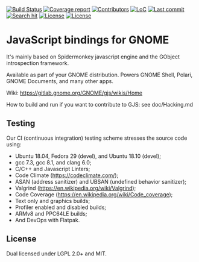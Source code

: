 [![Build Status](https://gitlab.gnome.org/GNOME/gjs/badges/master/build.svg)](https://gitlab.gnome.org/GNOME/gjs/pipelines)
[![Coverage report](https://gitlab.gnome.org/GNOME/gjs/badges/master/coverage.svg)](https://gnome.pages.gitlab.gnome.org/gjs/)
[![Contributors](https://img.shields.io/github/contributors/GNOME/gjs.svg)](https://gitlab.gnome.org/GNOME/gjs/graphs/master)
[![LoC](https://tokei.rs/b1/github/GNOME/gjs?category=code)](https://gitlab.gnome.org/GNOME/gjs/tree/master)
[![Last commit](https://img.shields.io/github/last-commit/GNOME/gjs.svg)](https://gitlab.gnome.org/GNOME/gjs/commits/master)
[![Search hit](https://img.shields.io/github/search/GNOME/gjs/goto.svg?label=github%20hits)](https://github.com/search?utf8=%E2%9C%93&q=gjs&type=)
[![License](https://img.shields.io/badge/License-LGPL%20v2%2B-blue.svg)](https://gitlab.gnome.org/GNOME/gjs/blob/master/COPYING)
[![License](https://img.shields.io/badge/License-MIT-blue.svg)](https://gitlab.gnome.org/GNOME/gjs/blob/master/COPYING)

JavaScript bindings for GNOME
=============================

It's mainly based on Spidermonkey javascript engine and the GObject introspection framework.

Available as part of your GNOME distribution. Powers GNOME Shell, Polari,
GNOME Documents, and many other apps.

Wiki: https://gitlab.gnome.org/GNOME/gjs/wikis/Home

How to build and run if you want to contribute to GJS: see doc/Hacking.md

## Testing

Our CI (continuous integration) testing scheme stresses the source code using:
- Ubuntu 18.04, Fedora 29 (devel), and Ubuntu 18.10 (devel);
- gcc 7.3, gcc 8.1, and clang 6.0;
- C/C++ and Javascript Linters;
- Code Climate (https://codeclimate.com/);
- ASAN (address sanitizer) and UBSAN (undefined behavior sanitizer);
- Valgrind (https://en.wikipedia.org/wiki/Valgrind);
- Code Coverage (https://en.wikipedia.org/wiki/Code_coverage);
- Text only and graphics builds;
- Profiler enabled and disabled builds;
- ARMv8 and PPC64LE builds;
- And DevOps with Flatpak.

## License

Dual licensed under LGPL 2.0+ and MIT.
